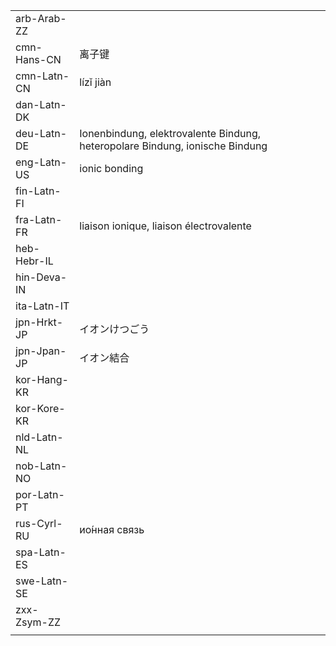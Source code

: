 | | | |
|-|-|-|
| arb-Arab-ZZ |  |  |
| cmn-Hans-CN | 离子键 |  |
| cmn-Latn-CN | lízǐ jiàn |  |
| dan-Latn-DK |  |  |
| deu-Latn-DE | Ionenbindung, elektrovalente Bindung, heteropolare Bindung, ionische Bindung |  |
| eng-Latn-US | ionic bonding |  |
| fin-Latn-FI |  |  |
| fra-Latn-FR | liaison ionique, liaison électrovalente |  |
| heb-Hebr-IL |  |  |
| hin-Deva-IN |  |  |
| ita-Latn-IT |  |  |
| jpn-Hrkt-JP | イオンけつごう |  |
| jpn-Jpan-JP | イオン結合 |  |
| kor-Hang-KR |  |  |
| kor-Kore-KR |  |  |
| nld-Latn-NL |  |  |
| nob-Latn-NO |  |  |
| por-Latn-PT |  |  |
| rus-Cyrl-RU | ио́нная связь |  |
| spa-Latn-ES |  |  |
| swe-Latn-SE |  |  |
| zxx-Zsym-ZZ |  |  |
|  |  |  |
